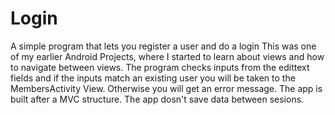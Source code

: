 # Login
A simple program that lets you register a user and do a login
This was one of my earlier Android Projects, where I started to learn about views
and how to navigate between views. The program checks inputs from the edittext fields
and if the inputs match an existing user you will be taken to the MembersActivity View. 
Otherwise you will get an error message. The app is built after a MVC structure. The app dosn't save data between sesions.
